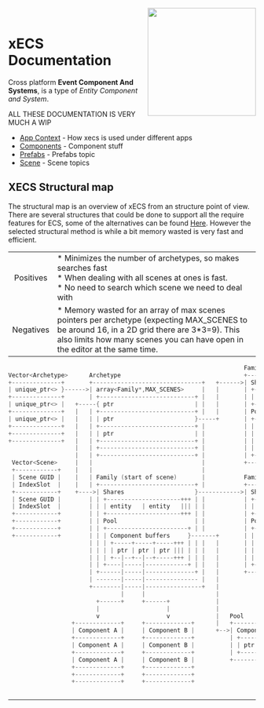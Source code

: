 <img src="https://i.imgur.com/TyjrCTS.jpg" align="right" width="220px" /><br>

# xECS Documentation

Cross platform **Event Component And Systems**, is a type of *Entity Component and System*.


ALL THESE DOCUMENTATION IS VERY MUCH A WIP

* [App Context](xecs_app_context.md) - How xecs is used under different apps
* [Components](xecs_component.md) - Component stuff
* [Prefabs](xecs_prefab.md) - Prefabs topic
* [Scene](xecs_scene.md) - Scene topics

## XECS Structural map

The structural map is an overview of xECS from an structure point of view. There are several structures that could be done to support all the require features for ECS, some of the alternatives can be found [Here](xecs_architectural_alternatives.md). However the selected structural method is while a bit memory wasted is very fast and efficient.

|||
|:---:|------|
| Positives   | * Minimizes the number of archetypes, so makes searches fast<br> * When dealing with all scenes at ones is fast.<br> * No need to search which scene we need to deal with|
| Negatives   | * Memory wasted for an array of max scenes pointers per archetype (expecting MAX_SCENES to be around 16, in a 2D grid there are 3*3=9). This also limits how many scenes you can have open in the editor at the same time. |

~~~c++         
                                                                   Family (start of scene)       
Vector<Archetype>      Archetype                                   +---------------------------+ 
+--------------+       +-------------------------------+   +------>| Shares                    | 
| unique_ptr<> }------>| array<Family*,MAX_SCENES>     |   |       | +---------------------+++ | 
+--------------+       | +---------------------------+ |   |       | | entity   | entity   ||| | 
| unique_ptr<> |   +-----{ ptr                       | |   |       | +---------------------+++ | 
+--------------+   |   | +---------------------------+ |   |       | Pool                      | 
| unique_ptr<> |   |   | | ptr                       }-----+       | +-----------------------+ | 
+--------------+   |   | +---------------------------+ |           | | Component buffers     | | 
+--------------+   |   | | ptr                       | |           | | +-----+-----+-----+++ | | 
+--------------+   |   | +---------------------------+ |           | | | ptr | ptr | ptr ||| | | 
                   |   | +---------------------------+ |           | | +-----+-----+-----+++ | | 
                   |   | +---------------------------+ |           | +-----------------------+ | 
 Vector<Scene>     |   |                               |           +---------------------------+ 
 +------------+    |   |                               |
 | Scene GUID |    |   | Family (start of scene)       |           Family                       
 | IndexSlot  |    |   | +---------------------------+ |           +---------------------------+
 +------------+    +---->| Shares                    }------------>| Shares                    }
 | Scene GUID |        | | +---------------------+++ | |           | +---------------------+++ |
 | IndexSlot  |        | | | entity   | entity   ||| | |           | | entity   | entity   ||| |
 +------------+        | | +---------------------+++ | |           | +---------------------+++ |
 +------------+        | | Pool                      | |           | Pool                      |
 +------------+        | | +-----------------------+ | |           | +-----------------------+ |
 +------------+        | | | Component buffers     }-------+       | | Component buffers     | |
                       | | | +-----+-----+-----+++ | | |   |       | | +-----+-----+-----+++ | |
                       | | | | ptr | ptr | ptr ||| | | |   |       | | | ptr | ptr | ptr ||| | |
                       | | | +--|--+--|--+-----+++ | | |   |       | | +-----+-----+-----+++ | |
                       | | +----|-----|------------+ | |   |       | +-----------------------+ |
                       | +------|-----|--------------+ |   |       +---------------------------+
                       | -------|-----|--------------- |   |
                       +--------|-----|----------------+   |
                                |     |                    |
                         +------+     +------+             |                            
                         |                   |             |                            
                         v                   v             |   Pool                     
                  +-------------+     +-------------+      |   +-----------------------+
                  | Component A |     | Component B |      +-->| Components            |
                  +-------------+     +-------------+          | +-----+-----+-----+++ |
                  | Component A |     | Component B |          | | ptr | ptr | ptr ||| |
                  +-------------+     +-------------+          | +-----+-----+-----+++ |
                  | Component A |     | Component B |          +-----------------------+
                  +-------------+     +-------------+        
                  +-------------+     +-------------+           
                  +-------------+     +-------------+           
                 
~~~           

---